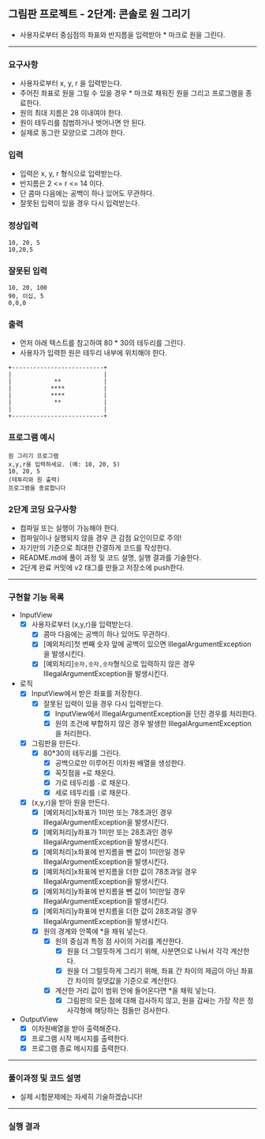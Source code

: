 ## 그림판 프로젝트 - 2단계: 콘솔로 원 그리기
- 사용자로부터 중심점의 좌표와 반지름을 입력받아 * 마크로 원을 그린다.

***

### 요구사항
- 사용자로부터 x, y, r 을 입력받는다.
- 주어진 좌표로 원을 그릴 수 있을 경우 * 마크로 채워진 원을 그리고 프로그램을 종료한다.
- 원의 최대 지름은 28 이내여야 한다.
- 원이 테두리를 침범하거나 벗어나면 안 된다.
- 실제로 동그란 모양으로 그려야 한다.

### 입력 
- 입력은 x, y, r 형식으로 입력받는다.
- 반지름은 2 <= r <= 14 이다.
- 단 콤마 다음에는 공백이 하나 있어도 무관하다.
- 잘못된 입력이 있을 경우 다시 입력받는다.
  
### 정상입력
```
10, 20, 5
10,20,5
```

### 잘못된 입력
```
10, 20, 100
90, 이십, 5
0,0,0
```

### 출력
- 먼저 아래 텍스트를 참고하여 80 * 30의 테두리를 그린다.
- 사용자가 입력한 원은 테두리 내부에 위치해야 한다.
```
+--------------------------+
|                          |
|            **            |
|           ****           |
|           ****           |
|            **            |
|                          |
+--------------------------+
```

### 프로그램 예시
```
원 그리기 프로그램
x,y,r을 입력하세요. (예: 10, 20, 5)
10, 20, 5
(테투리와 원 출력)
프로그램을 종료합니다
```

### 2단계 코딩 요구사항
- 컴파일 또는 실행이 가능해야 한다.
- 컴파일이나 실행되지 않을 경우 큰 감점 요인이므로 주의!
- 자기만의 기준으로 최대한 간결하게 코드를 작성한다.
- README.md에 풀이 과정 및 코드 설명, 실행 결과를 기술한다.
- 2단계 완료 커밋에 v2 태그를 만들고 저장소에 push한다.

***

### 구현할 기능 목록

- InputView
  - [x] 사용자로부터 (x,y,r)을 입력받는다.
    - [x] 콤마 다음에는 공백이 하나 있어도 무관하다.
    - [x] [예외처리]첫 번째 숫자 앞에 공백이 있으면 IllegalArgumentException을 발생시킨다.
    - [x] [예외처리]`숫자,숫자,숫자`형식으로 입력하지 않은 경우 IllegalArgumentException을 발생시킨다.
- 로직
  - [x] InputView에서 받은 좌표를 저장한다.
    - [x] 잘못된 입력이 있을 경우 다시 입력받는다.
      - [x] InputView에서 IllegalArgumentException을 던진 경우를 처리한다.
      - [x] 원의 조건에 부합하지 않은 경우 발생한 IllegalArgumentException을 처리한다.
  - [x] 그림판을 만든다.
    - [x] 80*30의 테두리를 그린다.
      - [x] 공백으로만 이루어진 이차원 배열을 생성한다.
      - [x] 꼭짓점을 `+`로 채운다.
      - [x] 가로 테두리를 `-`로 채운다.
      - [x] 세로 테두리를 `|`로 채운다.
  - [x] (x,y,r)을 받아 원을 만든다.
    - [x] [예외처리]x좌표가 1미만 또는 78초과인 경우 IllegalArgumentException을 발생시킨다.
    - [x] [예외처리]y좌표가 1미만 또는 28초과인 경우 IllegalArgumentException을 발생시킨다.
    - [x] [예외처리]x좌표에 반지름을 뺀 값이 1미만일 경우 IllegalArgumentException을 발생시킨다.
    - [x] [예외처리]x좌표에 반지름을 더한 값이 78초과일 경우 IllegalArgumentException을 발생시킨다.
    - [x] [예외처리]y좌표에 반지름을 뺀 값이 1미만일 경우 IllegalArgumentException을 발생시킨다.
    - [x] [예외처리]y좌표에 반지름을 더한 값이 28초과일 경우 IllegalArgumentException을 발생시킨다.
    - [x] 원의 경계와 안쪽에 *을 채워 넣는다.
      - [x] 원의 중심과 특정 점 사이의 거리를 계산한다.
        - [x] 원을 더 그럴듯하게 그리기 위해, 사분면으로 나눠서 각각 계산한다.
        - [x] 원을 더 그럴듯하게 그리기 위해, 좌표 간 차이의 제곱이 아닌 좌표 간 차이의 절댓값을 기준으로 계산한다. 
      - [x] 계산한 거리 값이 범위 안에 들어온다면 *을 채워 넣는다.
        - [x] 그림판의 모든 점에 대해 검사하지 않고, 원을 감싸는 가장 작은 정사각형에 해당하는 점들만 검사한다.
- OutputView
  - [x] 이차원배열을 받아 출력해준다.
  - [x] 프로그램 시작 메시지를 출력한다.
  - [x] 프로그램 종료 메시지를 출력한다.

***

### 풀이과정 및 코드 설명
- 실제 시험문제에는 자세히 기술하겠습니다!

***

### 실행 결과
```
```